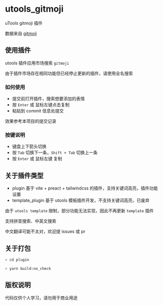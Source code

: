 # utools_gitmoji

uTools gitmoji 插件

数据来自 [gitmoji](https://gitmoji.dev/)

## 使用插件

utools 插件应用市场搜索 `gitmoji`

由于插件市场存在相同功能但已经停止更新的插件，请使用全名搜索

### 如何使用

- 提交前打开插件，搜索想要添加的表情
- 按 `Enter` 或 鼠标左键点击复制
- 粘贴到 commit 信息处提交

效果参考本项目的提交记录

### 按键说明

- 键盘上下箭头切换
- 按 `Tab` 切换下一条，`Shift + Tab` 切换上一条
- 按 `Enter` 或 鼠标左键 复制

## 关于插件类型

- plugin 基于 vite + preact + tailwindcss 的插件，支持关键词高亮，插件功能设置
- template_plugin 基于 utools 模板插件开发，不支持关键词高亮，已废弃

由于 `utools template` 限制，部分功能无法实现，因此不再更新 `template` 插件

支持拼音搜索、中英文搜索

中文翻译可能不太对，欢迎提 issues 或 pr

## 关于打包

``` bash
> cd plugin

> yarn build:no_check
```

## 版权说明

代码仅供个人学习，请勿用于商业用途

